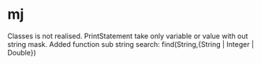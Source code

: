 # mj
Classes is not realised.
PrintStatement take only variable or value with out string mask.
Added function sub string search: find(String,{String | Integer | Double})
